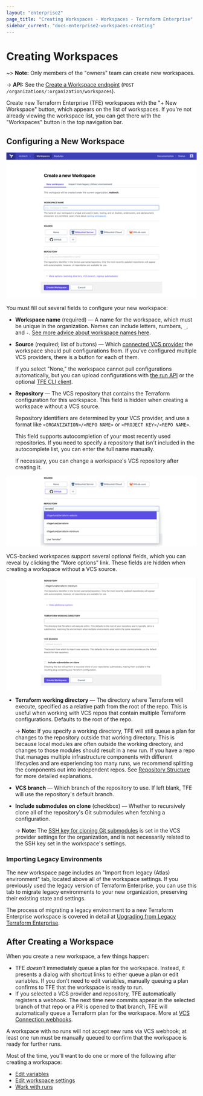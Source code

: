 ```yaml
---
layout: "enterprise2"
page_title: "Creating Workspaces - Workspaces - Terraform Enterprise"
sidebar_current: "docs-enterprise2-workspaces-creating"
---
```


# Creating Workspaces

~> **Note:** Only members of the "owners" team can create new workspaces.

-> **API:** See the [Create a Workspace endpoint](../api/workspaces.html#create-a-workspace) (`POST /organizations/:organization/workspaces`).

Create new Terraform Enterprise (TFE) workspaces with the "+ New Workspace" button, which appears on the list of workspaces. If you're not already viewing the workspace list, you can get there with the "Workspaces" button in the top navigation bar.

## Configuring a New Workspace

![screenshot: form fields on the new workspace page](./images/creating-fields.png)

You must fill out several fields to configure your new workspace:

- **Workspace name** (required) — A name for the workspace, which must be unique in the organization. Names can include letters, numbers, `_`, and `-`. [See more advice about workspace names here](./naming.html).
- **Source** (required; list of buttons) — Which [connected VCS provider](../vcs/index.html) the workspace should pull configurations from. If you've configured multiple VCS providers, there is a button for each of them.

    If you select "None," the workspace cannot pull configurations automatically, but you can upload configurations with [the run API](../run/api.html) or the optional [TFE CLI client](https://github.com/hashicorp/tfe-cli/).
- **Repository** — The VCS repository that contains the Terraform configuration for this workspace. This field is hidden when creating a workspace without a VCS source.

    Repository identifiers are determined by your VCS provider, and use a format like `<ORGANIZATION>/<REPO NAME>` or `<PROJECT KEY>/<REPO NAME>`.

    This field supports autocompletion of your most recently used repositories. If you need to specify a repository that isn't included in the autocomplete list, you can enter the full name manually.

    If necessary, you can change a workspace's VCS repository after creating it.

![Screenshot: VCS repo autocompletion](./images/creating-vcs.png)

VCS-backed workspaces support several optional fields, which you can reveal by clicking the "More options" link. These fields are hidden when creating a workspace without a VCS source.

![Screenshot: Optional fields for new VCS-backed workspaces](./images/creating-options.png)

- **Terraform working directory** — The directory where Terraform will execute, specified as a relative path from the root of the repo. This is useful when working with VCS repos that contain multiple Terraform configurations. Defaults to the root of the repo.

    -> **Note:** If you specify a working directory, TFE will still queue a plan for changes to the repository outside that working directory. This is because local modules are often outside the working directory, and changes to those modules should result in a new run. If you have a repo that manages multiple infrastructure components with different lifecycles and are experiencing too many runs, we recommend splitting the components out into independent repos. See [Repository Structure](./repo-structure.html) for more detailed explanations.
- **VCS branch** — Which branch of the repository to use. If left blank, TFE will use the repository's default branch.
- **Include submodules on clone** (checkbox) — Whether to recursively clone all of the repository's Git submodules when fetching a configuration.

    -> **Note:** The [SSH key for cloning Git submodules](../vcs/index.html#ssh-keys) is set in the VCS provider settings for the organization, and is not necessarily related to the SSH key set in the workspace's settings.


### Importing Legacy Environments

The new workspace page includes an "Import from legacy (Atlas) environment" tab, located above all of the workspace settings. If you previously used the legacy version of Terraform Enterprise, you can use this tab to migrate legacy environments to your new organization, preserving their existing state and settings.

The process of migrating a legacy environment to a new Terraform Enterprise workspace is covered in detail at [Upgrading from Legacy Terraform Enterprise](../upgrade/index.html).

## After Creating a Workspace

When you create a new workspace, a few things happen:

- TFE _doesn't_ immediately queue a plan for the workspace. Instead, it presents a dialog with shortcut links to either queue a plan or edit variables. If you don't need to edit variables, manually queuing a plan confirms to TFE that the workspace is ready to run.
- If you selected a VCS provider and repository, TFE automatically registers a webhook. The next time new commits appear in the selected branch of that repo or a PR is opened to that branch, TFE will automatically queue a Terraform plan for the workspace. More at [VCS Connection webhooks](../vcs/index.html#webhooks).

A workspace with no runs will not accept new runs via VCS webhook; at least one run must be manually queued to confirm that the workspace is ready for further runs.

Most of the time, you'll want to do one or more of the following after creating a workspace:

- [Edit variables](./variables.html)
- [Edit workspace settings](./settings.html)
- [Work with runs](../run/index.html)

